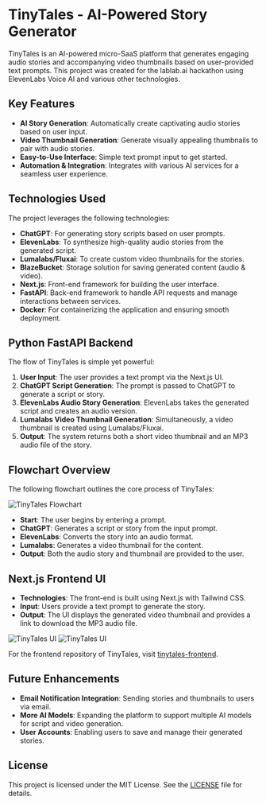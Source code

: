 

# TinyTales - AI-Powered Story Generator

TinyTales is an AI-powered micro-SaaS platform that generates engaging audio stories and accompanying video thumbnails based on user-provided text prompts. This project was created for the lablab.ai hackathon using ElevenLabs Voice AI and various other technologies.

## Key Features

- **AI Story Generation**: Automatically create captivating audio stories based on user input.
- **Video Thumbnail Generation**: Generate visually appealing thumbnails to pair with audio stories.
- **Easy-to-Use Interface**: Simple text prompt input to get started.
- **Automation & Integration**: Integrates with various AI services for a seamless user experience.

## Technologies Used

The project leverages the following technologies:

- **ChatGPT**: For generating story scripts based on user prompts.
- **ElevenLabs**: To synthesize high-quality audio stories from the generated script.
- **Lumalabs/Fluxai**: To create custom video thumbnails for the stories.
- **BlazeBucket**: Storage solution for saving generated content (audio & video).
- **Next.js**: Front-end framework for building the user interface.
- **FastAPI**: Back-end framework to handle API requests and manage interactions between services.
- **Docker**: For containerizing the application and ensuring smooth deployment.

## Python FastAPI Backend

The flow of TinyTales is simple yet powerful:

1. **User Input**: The user provides a text prompt via the Next.js UI.
2. **ChatGPT Script Generation**: The prompt is passed to ChatGPT to generate a script or story.
3. **ElevenLabs Audio Story Generation**: ElevenLabs takes the generated script and creates an audio version.
4. **Lumalabs Video Thumbnail Generation**: Simultaneously, a video thumbnail is created using Lumalabs/Fluxai.
5. **Output**: The system returns both a short video thumbnail and an MP3 audio file of the story.

## Flowchart Overview

The following flowchart outlines the core process of TinyTales:

<Image src="assets/tinytales-flowchat.png" alt="TinyTales Flowchart" width={800} height={600} />

- **Start**: The user begins by entering a prompt.
- **ChatGPT**: Generates a script or story from the input prompt.
- **ElevenLabs**: Converts the story into an audio format.
- **Lumalabs**: Generates a video thumbnail for the content.
- **Output**: Both the audio story and thumbnail are provided to the user.

## Next.js Frontend UI

- **Technologies**: The front-end is built using Next.js with Tailwind CSS.
- **Input**: Users provide a text prompt to generate the story.
- **Output**: The UI displays the generated video thumbnail and provides a link to download the MP3 audio file.

<Image src="assets/tinytales-idea.png" alt="TinyTales UI" width={800} height={600} />
<Image src="assets/tiny-tales-ui.png" alt="TinyTales UI" width={800} height={600} />

For the frontend repository of TinyTales, visit [tinytales-frontend](https://github.com/MohsinRaz3/tinytales-frontend).

## Future Enhancements

- **Email Notification Integration**: Sending stories and thumbnails to users via email.
- **More AI Models**: Expanding the platform to support multiple AI models for script and video generation.
- **User Accounts**: Enabling users to save and manage their generated stories.

## License

This project is licensed under the MIT License. See the [LICENSE](LICENSE) file for details.
